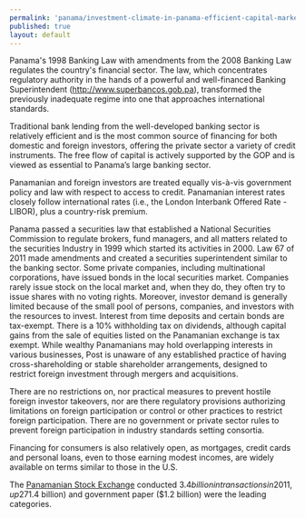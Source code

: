 ```yaml
--- 
permalink: 'panama/investment-climate-in-panama-efficient-capital-markets-and-portfolio-investment.html' 
published: true 
layout: default
---
```

Panama's 1998 Banking Law with amendments from the 2008 Banking Law regulates the country's financial sector. The law, which concentrates regulatory authority in the hands of a powerful and well-financed Banking Superintendent (http://www.superbancos.gob.pa), transformed the previously inadequate regime into one that approaches international standards.

Traditional bank lending from the well-developed banking sector is relatively efficient and is the most common source of financing for both domestic and foreign investors, offering the private sector a variety of credit instruments. The free flow of capital is actively supported by the GOP and is viewed as essential to Panama’s large banking sector.

Panamanian and foreign investors are treated equally vis-à-vis government policy and law with respect to access to credit. Panamanian interest rates closely follow international rates (i.e., the London Interbank Offered Rate - LIBOR), plus a country-risk premium.

Panama passed a securities law that established a National Securities Commission to regulate brokers, fund managers, and all matters related to the securities Industry in 1999 which started its activities in 2000. Law 67 of 2011 made amendments and created a securities superintendent similar to the banking sector. Some private companies, including multinational corporations, have issued bonds in the local securities market. Companies rarely issue stock on the local market and, when they do, they often try to issue shares with no voting rights. Moreover, investor demand is generally limited because of the small pool of persons, companies, and investors with the resources to invest. Interest from time deposits and certain bonds are tax-exempt. There is a 10% withholding tax on dividends, although capital gains from the sale of equities listed on the Panamanian exchange is tax exempt. While wealthy Panamanians may hold overlapping interests in various businesses, Post is unaware of any established practice of having cross-shareholding or stable shareholder arrangements, designed to restrict foreign investment through mergers and acquisitions.

There are no restrictions on, nor practical measures to prevent hostile foreign investor takeovers, nor are there regulatory provisions authorizing limitations on foreign participation or control or other practices to restrict foreign participation. There are no government or private sector rules to prevent foreign participation in industry standards setting consortia.

Financing for consumers is also relatively open, as mortgages, credit cards and personal loans, even to those earning modest incomes, are widely available on terms similar to those in the U.S.

The [Panamanian Stock Exchange](http://www.panabolsa.com) conducted $3.4 billion in transactions in 2011, up 27% from the previous year. Corporate bonds ($1.4 billion) and government paper ($1.2 billion) were the leading categories.
